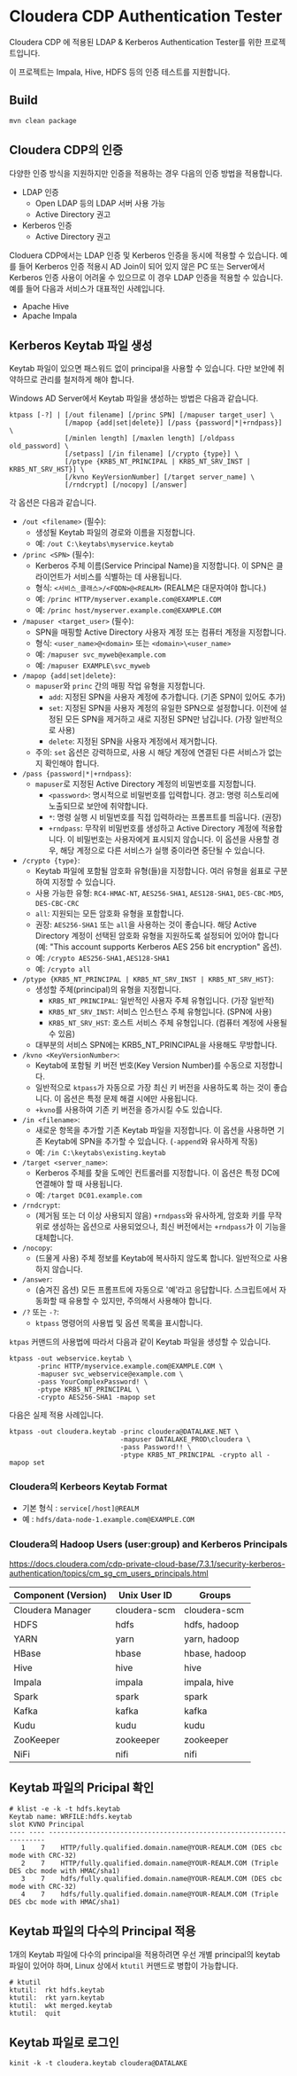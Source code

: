 # Cloudera CDP Authentication Tester

Cloudera CDP 에 적용된 LDAP & Kerberos Authentication Tester를 위한 프로젝트입니다.

이 프로젝트는 Impala, Hive, HDFS 등의 인증 테스트를 지원합니다.

## Build

```
mvn clean package
```

## Cloudera CDP의 인증

다양한 인증 방식을 지원하지만 인증을 적용하는 경우 다음의 인증 방법을 적용합니다.

* LDAP 인증
  * Open LDAP 등의 LDAP 서버 사용 가능
  * Active Directory 권고
* Kerberos 인증
  * Active Directory 권고

Cloduera CDP에서는 LDAP 인증 및 Kerberos 인증을 동시에 적용할 수 있습니다. 예를 들어 Kerberos 인증 적용시 AD Join이 되어 있지 않은 PC 또는 Server에서 Kerberos 인증 사용이 어려울 수 있으므로 이 경우 LDAP 인증을 적용할 수 있습니다. 예를 들어 다음과 서비스가 대표적인 사례입니다.

* Apache Hive
* Apache Impala

## Kerberos Keytab 파일 생성

Keytab 파일이 있으면 패스워드 없이 principal을 사용할 수 있습니다. 다만 보안에 취약하므로 관리를 철저하게 해야 합니다.

Windows AD Server에서 Keytab 파일을 생성하는 방법은 다음과 같습니다.

```
ktpass [-?] | [/out filename] [/princ SPN] [/mapuser target_user] \
              [/mapop {add|set|delete}] [/pass {password|*|+rndpass}] \
              [/minlen length] [/maxlen length] [/oldpass old_password] \
              [/setpass] [/in filename] [/crypto {type}] \
              [/ptype {KRB5_NT_PRINCIPAL | KRB5_NT_SRV_INST | KRB5_NT_SRV_HST}] \
              [/kvno KeyVersionNumber] [/target server_name] \
              [/rndcrypt] [/nocopy] [/answer]
```

각 옵션은 다음과 같습니다.

* `/out <filename>` (필수):
  * 생성될 Keytab 파일의 경로와 이름을 지정합니다.
  * 예: `/out C:\keytabs\myservice.keytab`
* `/princ <SPN>` (필수):
  * Kerberos 주체 이름(Service Principal Name)을 지정합니다. 이 SPN은 클라이언트가 서비스를 식별하는 데 사용됩니다.
  * 형식: `<서비스_클래스>/<FQDN>@<REALM>` (REALM은 대문자여야 합니다.)
  * 예: `/princ HTTP/myserver.example.com@EXAMPLE.COM`
  * 예: `/princ host/myserver.example.com@EXAMPLE.COM`
* `/mapuser <target_user>` (필수):
  * SPN을 매핑할 Active Directory 사용자 계정 또는 컴퓨터 계정을 지정합니다.
  * 형식: `<user_name>@<domain>` 또는 `<domain>\<user_name>`
  * 예: `/mapuser svc_myweb@example.com`
  * 예: `/mapuser EXAMPLE\svc_myweb`
* `/mapop {add|set|delete}`:
  * `mapuser`와 `princ` 간의 매핑 작업 유형을 지정합니다.
    * `add`: 지정된 SPN을 사용자 계정에 추가합니다. (기존 SPN이 있어도 추가)
    * `set`: 지정된 SPN을 사용자 계정의 유일한 SPN으로 설정합니다. 이전에 설정된 모든 SPN을 제거하고 새로 지정된 SPN만 남깁니다. (가장 일반적으로 사용)
    * `delete`: 지정된 SPN을 사용자 계정에서 제거합니다.
  * 주의: `set` 옵션은 강력하므로, 사용 시 해당 계정에 연결된 다른 서비스가 없는지 확인해야 합니다.
* `/pass {password|*|+rndpass}`:
  * `mapuser`로 지정된 Active Directory 계정의 비밀번호를 지정합니다.
    * `<password>`: 명시적으로 비밀번호를 입력합니다. 경고: 명령 히스토리에 노출되므로 보안에 취약합니다.
    * `*`: 명령 실행 시 비밀번호를 직접 입력하라는 프롬프트를 띄웁니다. (권장)
    * `+rndpass`: 무작위 비밀번호를 생성하고 Active Directory 계정에 적용합니다. 이 비밀번호는 사용자에게 표시되지 않습니다. 이 옵션을 사용할 경우, 해당 계정으로 다른 서비스가 실행 중이라면 중단될 수 있습니다.
* `/crypto {type}`:
  * Keytab 파일에 포함될 암호화 유형(들)을 지정합니다. 여러 유형을 쉼표로 구분하여 지정할 수 있습니다.
  * 사용 가능한 유형: `RC4-HMAC-NT`, `AES256-SHA1`, `AES128-SHA1`, `DES-CBC-MD5`, `DES-CBC-CRC`
  * `all`: 지원되는 모든 암호화 유형을 포함합니다.
  * 권장: `AES256-SHA1` 또는 `all`을 사용하는 것이 좋습니다. 해당 Active Directory 계정이 선택된 암호화 유형을 지원하도록 설정되어 있어야 합니다 (예: "This account supports Kerberos AES 256 bit encryption" 옵션).
  * 예: `/crypto AES256-SHA1,AES128-SHA1`
  * 예: `/crypto all`
* `/ptype {KRB5_NT_PRINCIPAL | KRB5_NT_SRV_INST | KRB5_NT_SRV_HST}`:
  * 생성할 주체(principal)의 유형을 지정합니다.
    * `KRB5_NT_PRINCIPAL`: 일반적인 사용자 주체 유형입니다. (가장 일반적)
    * `KRB5_NT_SRV_INST`: 서비스 인스턴스 주체 유형입니다. (SPN에 사용)
    * `KRB5_NT_SRV_HST`: 호스트 서비스 주체 유형입니다. (컴퓨터 계정에 사용될 수 있음)
  * 대부분의 서비스 SPN에는 KRB5_NT_PRINCIPAL을 사용해도 무방합니다.
* `/kvno <KeyVersionNumber>`:
  * Keytab에 포함될 키 버전 번호(Key Version Number)를 수동으로 지정합니다.
  * 일반적으로 `ktpass`가 자동으로 가장 최신 키 버전을 사용하도록 하는 것이 좋습니다. 이 옵션은 특정 문제 해결 시에만 사용됩니다.
  * `+kvno`를 사용하여 기존 키 버전을 증가시킬 수도 있습니다.
* `/in <filename>`:
  * 새로운 항목을 추가할 기존 Keytab 파일을 지정합니다. 이 옵션을 사용하면 기존 Keytab에 SPN을 추가할 수 있습니다. (`-append`와 유사하게 작동)
  * 예: `/in C:\keytabs\existing.keytab`
* `/target <server_name>`:
  * Kerberos 주체를 찾을 도메인 컨트롤러를 지정합니다. 이 옵션은 특정 DC에 연결해야 할 때 사용됩니다.
  * 예: `/target DC01.example.com`
* `/rndcrypt`:
  * (제거됨 또는 더 이상 사용되지 않음) `+rndpass`와 유사하게, 암호화 키를 무작위로 생성하는 옵션으로 사용되었으나, 최신 버전에서는 `+rndpass`가 이 기능을 대체합니다.
* `/nocopy`:
  * (드물게 사용) 주체 정보를 Keytab에 복사하지 않도록 합니다. 일반적으로 사용하지 않습니다.
* `/answer`:
  * (숨겨진 옵션) 모든 프롬프트에 자동으로 '예'라고 응답합니다. 스크립트에서 자동화할 때 유용할 수 있지만, 주의해서 사용해야 합니다.
* `/?` 또는 `-?`:
  * `ktpass` 명령어의 사용법 및 옵션 목록을 표시합니다.

`ktpas` 커맨드의 사용법에 따라서 다음과 같이 Keytab 파일을 생성할 수 있습니다.

```
ktpass -out webservice.keytab \
       -princ HTTP/myservice.example.com@EXAMPLE.COM \
       -mapuser svc_webservice@example.com \
       -pass YourComplexPassword! \
       -ptype KRB5_NT_PRINCIPAL \
       -crypto AES256-SHA1 -mapop set
```

다음은 실제 적용 사례입니다.

```
ktpass -out cloudera.keytab -princ cloudera@DATALAKE.NET \
                            -mapuser DATALAKE_PROD\cloudera \
                            -pass Password!! \
                            -ptype KRB5_NT_PRINCIPAL -crypto all -mapop set
```

### Cloudera의 Kerbeors Keytab Format

* 기본 형식 : `service[/host]@REALM`
 * 예 : `hdfs/data-node-1.example.com@EXAMPLE.COM`

### Cloudera의 Hadoop Users (user:group) and Kerberos Principals

https://docs.cloudera.com/cdp-private-cloud-base/7.3.1/security-kerberos-authentication/topics/cm_sg_cm_users_principals.html

| Component (Version)      | Unix User ID | Groups            |
| ------------------------ | ------------ | ----------------- |
| Cloudera Manager         | cloudera-scm | cloudera-scm      |
| HDFS                     | hdfs         | hdfs, hadoop      |
| YARN                     | yarn         | yarn, hadoop      |
| HBase                    | hbase        | hbase, hadoop     |
| Hive                     | hive         | hive              |
| Impala                   | impala       | impala, hive      |
| Spark                    | spark        | spark             |
| Kafka                    | kafka        | kafka             |
| Kudu                     | kudu         | kudu              |
| ZooKeeper                | zookeeper    | zookeeper         |
| NiFi                     | nifi         | nifi              |

## Keytab 파일의 Pricipal 확인

```
# klist -e -k -t hdfs.keytab
Keytab name: WRFILE:hdfs.keytab
slot KVNO Principal
---- ---- ---------------------------------------------------------------------
   1    7    HTTP/fully.qualified.domain.name@YOUR-REALM.COM (DES cbc mode with CRC-32)
   2    7    HTTP/fully.qualified.domain.name@YOUR-REALM.COM (Triple DES cbc mode with HMAC/sha1)
   3    7    hdfs/fully.qualified.domain.name@YOUR-REALM.COM (DES cbc mode with CRC-32)
   4    7    hdfs/fully.qualified.domain.name@YOUR-REALM.COM (Triple DES cbc mode with HMAC/sha1)
```

## Keytab 파일의 다수의 Principal 적용

1개의 Keytab 파일에 다수의 principal을 적용하려면 우선 개별 principal의 keytab 파일이 있어야 하며, Linux 상에서 `ktutil` 커맨드로 병합이 가능합니다.

```
# ktutil
ktutil:  rkt hdfs.keytab
ktutil:  rkt yarn.keytab
ktutil:  wkt merged.keytab
ktutil:  quit
```

## Keytab 파일로 로그인

```
kinit -k -t cloudera.keytab cloudera@DATALAKE
```
